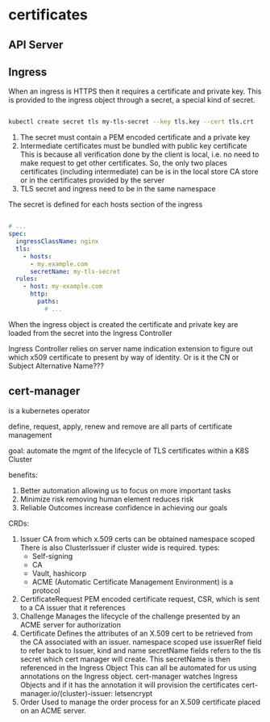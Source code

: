 # certificates

## API Server

## Ingress

When an ingress is HTTPS then it requires a certificate and private key.
This is provided to the ingress object through a secret, a special kind of secret.

```bash

kubectl create secret tls my-tls-secret --key tls.key --cert tls.crt

```

1. The secret must contain a PEM encoded certificate and a private key
2. Intermediate certificates must be bundled with public key certificate
    This is because all verification done by the client is local, i.e. no need to make request to get other certificates.
    So, the only two places certificates (including intermediate) can be is in the local store CA store or in the certificates provided by the server
3. TLS secret and ingress need to be in the same namespace

The secret is defined for each hosts section of the ingress

```yaml

# ...
spec:
  ingressClassName: nginx
  tls:
    - hosts:
      - my.example.com
      secretName: my-tls-secret
  rules:
    - host: my-example.com
      http:
        paths:
          # ...

```

When the ingress object is created the certificate and private key are loaded from the secret into the Ingress Controller

Ingress Controller relies on server name indication extension to figure out which x509 certificate to present by way of identity.
Or is it the CN or Subject Alternative Name???


## cert-manager

is a kubernetes operator

define, request, apply, renew and remove are all parts of certificate management

goal: automate the mgmt of the lifecycle of TLS certificates within a K8S Cluster

benefits:
1. Better automation
    allowing us to focus on more important tasks
2. Minimize risk
    removing human element reduces risk
3. Reliable Outcomes
    increase confidence in achieving our goals

CRDs:
1. Issuer
    CA from which x.509 certs can be obtained
    namespace scoped
    There is also ClusterIssuer if cluster wide is required.
    types:
    * Self-signing
    * CA
    * Vault, hashicorp
    * ACME (Automatic Certificate Management Environment)
        is a protocol
2. CertificateRequest
    PEM encoded certificate request, CSR,  which is sent to a CA issuer that it references
3. Challenge
    Manages the lifecycle of the challenge presented by an ACME server for authorization
4. Certificate
    Defines the attributes of an X.509 cert to be retrieved from the CA associated with an issuer.
    namespace scoped
    use issuerRef field to refer back to Issuer, kind and name
    secretName fields refers to the tls secret which cert manager will create.
      This secretName is then referenced in the Ingress Object
    This can all be automated for us using annotations on the Ingress object.
      cert-manager watches Ingress Objects and if it has the annotation it will provision the certificates
      cert-manager.io/(cluster)-issuer: letsencrypt
5. Order
    Used to manage the order process for an X.509 certificate placed on an ACME server.
